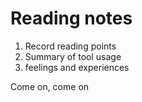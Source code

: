 # Reading notes
1. Record reading points
2. Summary of tool usage
3. feelings and experiences 

Come on, come on
